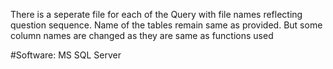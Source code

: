 There is a seperate file for each of the Query with file names reflecting question sequence.
Name of the tables remain same as provided. But some column names are changed as they are same as functions used


#Software: MS SQL Server
